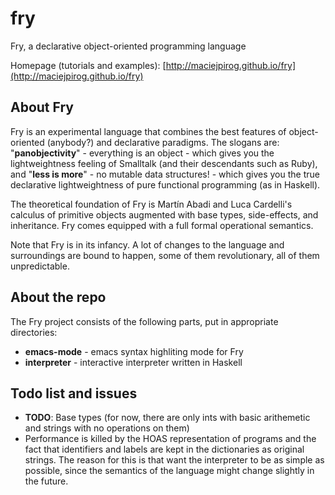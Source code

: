 fry
===

Fry, a declarative object-oriented programming language

Homepage (tutorials and examples): [http://maciejpirog.github.io/fry](http://maciejpirog.github.io/fry)

About Fry
---------

Fry is an experimental language that combines the best features of object-oriented (anybody?) and declarative paradigms. The slogans are: "**panobjectivity**" - everything is an object - which gives you the lightweightness feeling of Smalltalk (and their descendants such as Ruby), and "**less is more**" - no mutable data structures! - which gives you the true declarative lightweightness of pure functional programming (as in Haskell).

The theoretical foundation of Fry is Martín Abadi and Luca Cardelli's calculus of primitive objects augmented with base types, side-effects, and inheritance. Fry comes equipped with a full formal operational semantics.

Note that Fry is in its infancy. A lot of changes to the language and surroundings are bound to happen, some of them revolutionary, all of them unpredictable.

About the repo
--------------

The Fry project consists of the following parts, put in appropriate directories:

* **emacs-mode** - emacs syntax highliting mode for Fry
* **interpreter** - interactive interpreter written in Haskell

Todo list and issues
--------------------

* **TODO**: Base types (for now, there are only ints with basic arithemetic and strings with no operations on them)
* Performance is killed by the HOAS representation of programs and the fact that identifiers and labels are kept in the dictionaries as original strings. The reason for this is that want the interpreter to be as simple as possible, since the semantics of the language might change slightly in the future.


